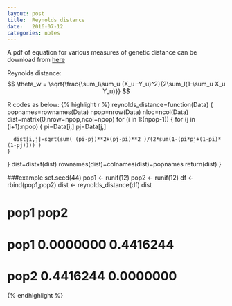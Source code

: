 ```yaml
---
layout: post
title:  Reynolds distance
date:   2016-07-12
categories: notes
---
```


A pdf of equation for various measures of genetic distance can be download from [here](http://www.uwyo.edu/dbmcd/molmark/gendisteqns.pdf)

Reynolds distance:
$$
\theta_w = \sqrt{\frac{\sum_l\sum_u (X_u -Y_u)^2}{2\sum_l(1-\sum_u X_u Y_u)}}
$$

R codes as below:
{% highlight r %}
reynolds_distance=function(Data) 
{
  popnames=rownames(Data)
  npop=nrow(Data) 
  nloc=ncol(Data) 
  dist=matrix(0,nrow=npop,ncol=npop) 
  for (i in 1:(npop-1)) 
  { 
    for (j in (i+1):npop) 
    { 
      pi=Data[i,] 
      pj=Data[j,] 
      
      dist[i,j]=sqrt(sum( (pi-pj)**2+(pj-pi)**2 )/(2*sum(1-(pi*pj+(1-pi)*(1-pj)))) )
    } 
  } 
  dist=dist+t(dist) 
  rownames(dist)=colnames(dist)=popnames
  return(dist) 
}

###example
set.seed(44)
pop1 <- runif(12)
pop2 <- runif(12)
df <- rbind(pop1,pop2)
dist <- reynolds_distance(df)
dist
#          pop1      pop2
# pop1 0.0000000 0.4416244
# pop2 0.4416244 0.0000000
{% endhighlight %}